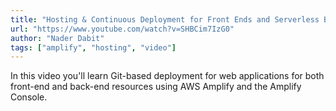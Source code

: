 ```yaml
---
title: "Hosting & Continuous Deployment for Front Ends and Serverless Back Ends using AWS Amplify"
url: "https://www.youtube.com/watch?v=SHBCim7IzG0"
author: "Nader Dabit"
tags: ["amplify", "hosting", "video"]
---
```


In this video you'll learn Git-based deployment for web applications for both front-end and back-end resources using AWS Amplify and the Amplify Console.
